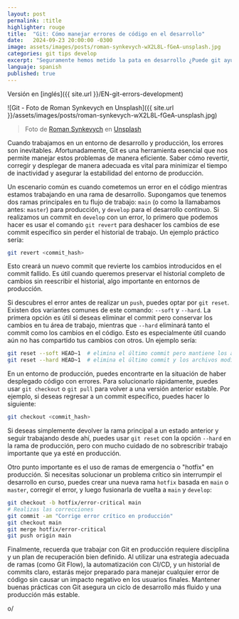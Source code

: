 ```yaml
---
layout: post
permalink: :title
highlighter: rouge
title:  "Git: Cómo manejar errores de código en el desarrollo"
date:   2024-09-23 20:00:00 -0300
image: assets/images/posts/roman-synkevych-wX2L8L-fGeA-unsplash.jpg
categories: git tips develop
excerpt: "Seguramente hemos metido la pata en desarrollo ¿Puede git ayudarnos en ese caso?"
languaje: spanish
published: true
---
```

Versión en [inglés]({{ site.url }}/EN-git-errors-development)

![Git - Foto de Roman Synkevych en Unsplash]({{ site.url }}/assets/images/posts/roman-synkevych-wX2L8L-fGeA-unsplash.jpg)
> Foto de <a 
> href="https://unsplash.com/es/@synkevych?utm_content=creditCopyText&utm_medium=referral&utm_source=unsplash">Roman Synkevych</a> en <a 
> href="https://unsplash.com/es/fotos/pinguino-de-juguete-blanco-y-negro-wX2L8L-fGeA?utm_content=creditCopyText&utm_medium=referral&utm_source=unsplash">Unsplash</a>

Cuando trabajamos en un entorno de desarrollo y producción, los errores son inevitables. Afortunadamente, Git es una herramienta esencial que nos permite manejar estos problemas de manera eficiente. Saber cómo revertir, corregir y desplegar de manera adecuada es vital para minimizar el tiempo de inactividad y asegurar la estabilidad del entorno de producción.

Un escenario común es cuando cometemos un error en el código mientras estamos trabajando en una rama de desarrollo. Supongamos que tenemos dos ramas principales en tu flujo de trabajo: `main` (o como la llamabamos antes: `master`) para producción, y `develop` para el desarrollo continuo. Si realizamos un commit en `develop` con un error, lo primero que podemos hacer es usar el comando `git revert` para deshacer los cambios de ese commit específico sin perder el historial de trabajo. Un ejemplo práctico sería:

```bash
git revert <commit_hash>
```

Esto creará un nuevo commit que revierte los cambios introducidos en el commit fallido. Es útil cuando queremos preservar el historial completo de cambios sin reescribir el historial, algo importante en entornos de producción.

Si descubres el error antes de realizar un `push`, puedes optar por `git reset`. Existen dos variantes comunes de este comando: `--soft` y `--hard`. La primera opción es útil si deseas eliminar el commit pero conservar los cambios en tu área de trabajo, mientras que `--hard` eliminará tanto el commit como los cambios en el código. Esto es especialmente útil cuando aún no has compartido tus cambios con otros. Un ejemplo sería:
  
```bash
git reset --soft HEAD~1  # elimina el último commit pero mantiene los archivos modificados
git reset --hard HEAD~1  # elimina el último commit y los archivos modificados
```
En un entorno de producción, puedes encontrarte en la situación de haber desplegado código con errores. Para solucionarlo rápidamente, puedes usar `git checkout` o `git pull` para volver a una versión anterior estable. Por ejemplo, si deseas regresar a un commit específico, puedes hacer lo siguiente:

```bash
git checkout <commit_hash>
```

Si deseas simplemente devolver la rama principal a un estado anterior y seguir trabajando desde ahí, puedes usar `git reset` con la opción `--hard` en la rama de producción, pero con mucho cuidado de no sobrescribir trabajo importante que ya esté en producción.

Otro punto importante es el uso de ramas de emergencia o "hotfix" en producción. Si necesitas solucionar un problema crítico sin interrumpir el desarrollo en curso, puedes crear una nueva rama `hotfix` basada en `main` o `master`, corregir el error, y luego fusionarla de vuelta a `main` y `develop`:

```bash
git checkout -b hotfix/error-critical main
# Realizas las correcciones
git commit -am "Corrige error crítico en producción"
git checkout main
git merge hotfix/error-critical
git push origin main
```

Finalmente, recuerda que trabajar con Git en producción requiere disciplina y un plan de recuperación bien definido. Al utilizar una estrategia adecuada de ramas (como Git Flow), la automatización con CI/CD, y un historial de commits claro, estarás mejor preparado para manejar cualquier error de código sin causar un impacto negativo en los usuarios finales. Mantener buenas prácticas con Git asegura un ciclo de desarrollo más fluido y una producción más estable.

o/